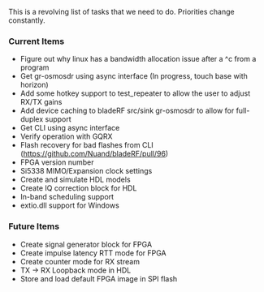 This is a revolving list of tasks that we need to do.  Priorities change constantly.

### Current Items ###
- Figure out why linux has a bandwidth allocation issue after a ^c from a program
- Get gr-osmosdr using async interface (In progress, touch base with horizon)
- Add some hotkey support to test_repeater to allow the user to adjust RX/TX gains
- Add device caching to bladeRF src/sink gr-osmosdr to allow for full-duplex support
- Get CLI using async interface
- Verify operation with GQRX
- Flash recovery for bad flashes from CLI (https://github.com/Nuand/bladeRF/pull/96)
- FPGA version number
- Si5338 MIMO/Expansion clock settings
- Create and simulate HDL models
- Create IQ correction block for HDL
- In-band scheduling support
- extio.dll support for Windows

### Future Items ###
- Create signal generator block for FPGA
- Create impulse latency RTT mode for FPGA
- Create counter mode for RX stream
- TX -> RX Loopback mode in HDL
- Store and load default FPGA image in SPI flash